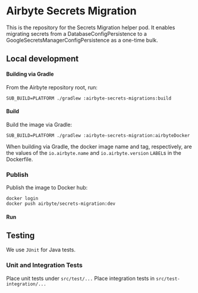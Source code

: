 # Airbyte Secrets Migration

This is the repository for the Secrets Migration helper pod.  It enables migrating
secrets from a DatabaseConfigPersistence to a GoogleSecretsManagerConfigPersistence 
as a one-time bulk.

## Local development

#### Building via Gradle
From the Airbyte repository root, run:
```
SUB_BUILD=PLATFORM ./gradlew :airbyte-secrets-migrations:build
```

#### Build
Build the image via Gradle:
```
SUB_BUILD=PLATFORM ./gradlew :airbyte-secrets-migration:airbyteDocker
```
When building via Gradle, the docker image name and tag, respectively, are the values of the `io.airbyte.name` and `io.airbyte.version` `LABEL`s in
the Dockerfile.

### Publish
Publish the image to Docker hub:
```
docker login
docker push airbyte/secrets-migration:dev
```

#### Run

## Testing
We use `JUnit` for Java tests.

### Unit and Integration Tests
Place unit tests under `src/test/...`
Place integration tests in `src/test-integration/...` 

